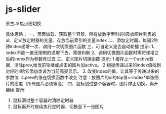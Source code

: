 # js-slider
原生JS焦点图切换

具体思路：
一、页面加载、获取整个容器、所有放数字索引的li及放图片列表的ul、定义放定时器的变量、存放当前索引的变量index
二、添加定时器，每隔2秒钟index递增一次、调用一次切换图片函数
三、可自定义是否自动轮播
提示:
1、 index不能一直无限制的递增下去，需做判断
2、调用切换图片函数时需将递增之后的index作为参数传过去
三、定义图片切换函数
提示:
  1.缓存上一个active数据，清除prev,给当前轮播或点击的图片加active。
  2.根据传递过来的index值找到对应的li给它添加类设为当前高亮显示。
  3. 改变index的值，让其等于传递过来的参数值
  4.prev的值在切换函数中改变
注意：放图片的ul的top值=-index*单张图片的高度（所有图片必须等高）
四、鼠标划过整个容器时，图片停止切换，离开继续
提示:
1.  鼠标滑过整个容器时清除定时器
2.  鼠标离开时继续执行定时器，切换至下一张图片
